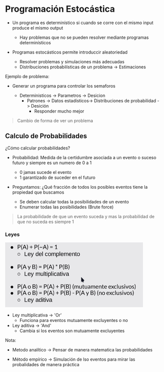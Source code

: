 # Programación Estocástica

- Un programa es determinístico si cuando se corre con el mismo input produce el mismo output
    - Hay problemas que no se pueden resolver mediante programas determinísticos
- Programas estocásticos permite introduccir aleatoriedad

    - Resolver problemas y simulaciones más adecuadas
    - Distribuciones probabilísticas de un problema -> Estimaciones

Ejemplo de problema:

- Generar un programa para controlar los semaforos

  - Deterministicos -> Parametros -> Desicion
    - Patrones -> Datos estadísticos-> Distribuciones de probabilidad -> Desición
      - Responder mucho mejor

> Cambio de forma de ver un problema


## Calculo de Probabilidades

¿Cómo calcular probabilidades?

- Probabilidad: Medida de la certidumbre asociada a un evento o suceso futuro y siempre es un numero de 0 a 1

  - 0 jamas sucede el evento
  - 1 garantizado de suceder en el futuro

- Preguntamos: ¿Qué fracción de todos los posibles eventos tiene la propiedad  que buscamos
  - Se deben calcular todas la posibilidades de un evento 
  - Enumerar todas las posibilidades (Brute force)
> La probabilidade de que un evento suceda y mas la probabilidad de que no suceda es siempre 1
### Leyes
![Alt text](Leyes.png)

- Ley multiplicativa -> 'Or'
  - Funciona para eventos mutuamente excluyentes o no
- Ley aditiva -> 'And'
  - Cambia si los eventos son mutuamente excluyentes

Nota: 
- Metodo analítico -> Pensar de manera matematica las probabilidades

- Método empírico -> Simulación de lso eventos para mirar las probalidades de manera práctica

